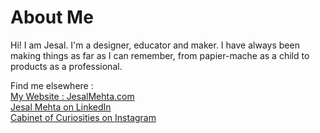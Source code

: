 # About Me

Hi! I am Jesal. I'm a designer, educator and maker. I have always been making things as far as I can remember, from papier-mache as a child to products as a professional.

Find me elsewhere :  
[My Website : JesalMehta.com](https://www.jesalmehta.com/)  
[Jesal Mehta on LinkedIn](https://www.linkedin.com/in/jesal-mehta-8762404a/)  
[Cabinet of Curiosities on Instagram](https://www.instagram.com/cabofcuriosity/)  
